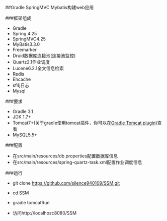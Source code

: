 
##Gradle SpringMVC Mybatis构建web应用

###框架组成

- Gradle
- Spring 4.25
- SpringMVC4.25
- MyBatis3.3.0
- Freemarker
- Druid数据库连接池(连接池监控)
- Quartz2.1作业调度
- Lucene6.2.1全文信息检索
- Redis
- Ehcache
- sf4j日志
- Mysql

###要求

- Gradle 3.1
- JDK 1.7+
- Tomcat7+(关于gradle使用tomcat插件，你可以在[Gradle Tomcat plugin](https://plugins.gradle.org/plugin/com.bmuschko.tomcat))查看
- MySQL5.5+

###配置

- 在src/main/resources/db.properties配置数据库信息
- 在src/main/resources/spring-quartz-task.xml配置作业调度信息 

###运行

- git clone https://github.com/silence940109/SSM.git

- cd SSM 

- gradle tomcatRun

- 访问http://localhost:8080/SSM 